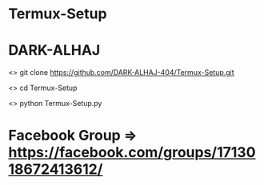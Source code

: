 # Termux-Setup
# DARK-ALHAJ


<> git clone https://github.com/DARK-ALHAJ-404/Termux-Setup.git

<> cd Termux-Setup

<> python Termux-Setup.py

# Facebook Group => https://facebook.com/groups/1713018672413612/
